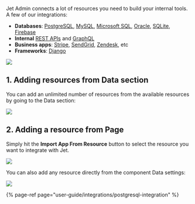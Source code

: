 Jet Admin connects a lot of resources you need to build your internal tools. A few of our integrations:

* **Databases**: [PostgreSQL](user-guide/integrations/postgresql-integration), [MySQL](user-guide/integrations/postgresql-integration), [Microsoft SQL](user-guide/integrations/postgresql-integration), [Oracle](user-guide/integrations/postgresql-integration), [SQLite](user-guide/integrations/postgresql-integration), [Firebase](user-guide/integrations/firebase-firestore)
* **Internal** [REST APIs](user-guide/integrations/rest-api) and [GraphQL](user-guide/integrations/graphql)
* **Business apps**: [Stripe](user-guide/integrations/stripe), [SendGrid](user-guide/integrations/sendgrid), [Zendesk](user-guide/integrations/zendesk), etc
* **Frameworks**: [Django](user-guide/integrations/django-framework-package)

![](https://gblobscdn.gitbook.com/assets%2F-LQ08RFAKZvFADEiXKFy%2F-MjZ2xbGlJideADYJcKN%2F-MjZ3CUFcG-WwfLae_ly%2Fimage.png?alt=media&token=33a8e353-b707-4fe3-9675-b864e9e250e6)

## 1. Adding resources from Data section

You can add an unlimited number of resources from the available resources by going to the Data section:

![](https://gblobscdn.gitbook.com/assets%2F-LQ08RFAKZvFADEiXKFy%2F-MjYz_yH3kEN7-VNL7z9%2F-MjZ0V4A7fQE0OIx1tnZ%2Ftestgif3.gif?alt=media&token=fdbf8298-522d-48a0-bfbe-372e45c54e63)

## 2. Adding a resource from Page

Simply hit the **Import App From Resource** button to select the resource you want to integrate with Jet.

![](https://gblobscdn.gitbook.com/assets%2F-LQ08RFAKZvFADEiXKFy%2F-MjZ3LfsU1ZReomd0nUz%2F-MjZ4BedRM9_jeakBr0v%2Ftestgif11.gif?alt=media&token=41e795b3-7af8-4fc3-af7d-0ee562e310a3)

You can also add any resource directly from the component Data settings:

![](https://gblobscdn.gitbook.com/assets%2F-LQ08RFAKZvFADEiXKFy%2F-MjZ3LfsU1ZReomd0nUz%2F-MjZ5gr95DUaQsci_tqA%2Ftestgif12.gif?alt=media&token=9e3ce179-e34e-49ca-a997-61a2d17e85a2)



{% page-ref page="user-guide/integrations/postgresql-integration" %}

